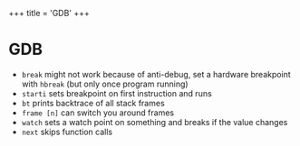 +++
title = 'GDB'
+++

# GDB
- `break` might not work because of anti-debug, set a hardware breakpoint with `hbreak` (but only once program running)
- `starti` sets breakpoint on first instruction and runs
- `bt` prints backtrace of all stack frames
- `frame [n]` can switch you around frames
- `watch` sets a watch point on something and breaks if the value changes
- `next` skips function calls
